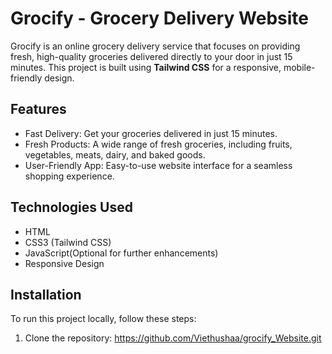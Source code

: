 # Grocify - Grocery Delivery Website

Grocify is an online grocery delivery service that focuses on providing fresh, high-quality groceries delivered directly to your door in just 15 minutes. This project is built using **Tailwind CSS** for a responsive, mobile-friendly design.

## Features

- Fast Delivery: Get your groceries delivered in just 15 minutes.
- Fresh Products: A wide range of fresh groceries, including fruits, vegetables, meats, dairy, and baked goods.
- User-Friendly App: Easy-to-use website interface for a seamless shopping experience.

## Technologies Used

- HTML
- CSS3 (Tailwind CSS)
- JavaScript(Optional for further enhancements)
- Responsive Design

## Installation

To run this project locally, follow these steps:

1. Clone the repository:
   https://github.com/Viethushaa/grocify_Website.git
